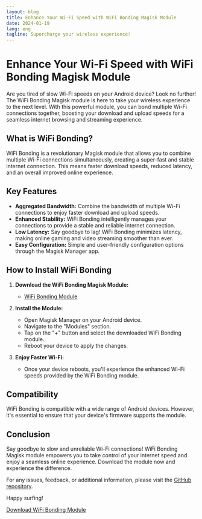 ```yaml
---
layout: blog
title: Enhance Your Wi-Fi Speed with WiFi Bonding Magisk Module
date: 2024-01-19
lang: eng
tagline: Supercharge your wireless experience!
--- 
```


# Enhance Your Wi-Fi Speed with WiFi Bonding Magisk Module

Are you tired of slow Wi-Fi speeds on your Android device? Look no further! The WiFi Bonding Magisk module is here to take your wireless experience to the next level. With this powerful module, you can bond multiple Wi-Fi connections together, boosting your download and upload speeds for a seamless internet browsing and streaming experience.

## What is WiFi Bonding?

WiFi Bonding is a revolutionary Magisk module that allows you to combine multiple Wi-Fi connections simultaneously, creating a super-fast and stable internet connection. This means faster download speeds, reduced latency, and an overall improved online experience.

## Key Features

- **Aggregated Bandwidth:** Combine the bandwidth of multiple Wi-Fi connections to enjoy faster download and upload speeds.
- **Enhanced Stability:** WiFi Bonding intelligently manages your connections to provide a stable and reliable internet connection.
- **Low Latency:** Say goodbye to lag! WiFi Bonding minimizes latency, making online gaming and video streaming smoother than ever.
- **Easy Configuration:** Simple and user-friendly configuration options through the Magisk Manager app.

## How to Install WiFi Bonding

1. **Download the WiFi Bonding Magisk Module:**
   - [WiFi Bonding Module](https://github.com/Magisk-Modules-Repo/wifi-bonding/releases) 

2. **Install the Module:**
   - Open Magisk Manager on your Android device.
   - Navigate to the "Modules" section.
   - Tap on the "+" button and select the downloaded WiFi Bonding module.
   - Reboot your device to apply the changes.

3. **Enjoy Faster Wi-Fi:**
   - Once your device reboots, you'll experience the enhanced Wi-Fi speeds provided by the WiFi Bonding module.

## Compatibility

WiFi Bonding is compatible with a wide range of Android devices. However, it's essential to ensure that your device's firmware supports the module.
## Conclusion
Say goodbye to slow and unreliable Wi-Fi connections! WiFi Bonding Magisk module empowers you to take control of your internet speed and enjoy a seamless online experience. Download the module now and experience the difference.

For any issues, feedback, or additional information, please visit the [GitHub repository](https://github.com/Magisk-Modules-Repo/wifi-bonding).

Happy surfing!

[Download WiFi Bonding Module](https://github.com/Magisk-Modules-Repo/wifi-bonding/releases)
